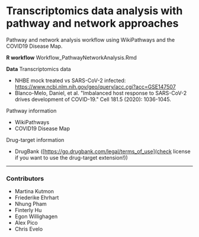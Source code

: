 # Transcriptomics data analysis with pathway and network approaches

Pathway and network analysis workflow using WikiPathways and the COVID19 Disease Map.

**R workflow**
Workflow_PathwayNetworkAnalysis.Rmd

**Data**
Transcriptomics data
* NHBE mock treated vs SARS-CoV-2 infected: https://www.ncbi.nlm.nih.gov/geo/query/acc.cgi?acc=GSE147507
* Blanco-Melo, Daniel, et al. "Imbalanced host response to SARS-CoV-2 drives development of COVID-19." Cell 181.5 (2020): 1036-1045.

Pathway information
* WikiPathways 
* COVID19 Disease Map

Drug-target information
* DrugBank ([https://go.drugbank.com/legal/terms_of_use](check license if you want to use the drug-target extension!)) 

--------------------------------------

### Contributors
* Martina Kutmon
* Friederike Ehrhart
* Nhung Pham
* Finterly Hu
* Egon Willighagen
* Alex Pico
* Chris Evelo



